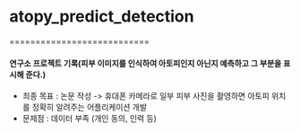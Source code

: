 # atopy_predict_detection
===========================


#### 연구소 프로젝트 기록(피부 이미지를 인식하여 아토피인지 아닌지 예측하고 그 부분을 표시해 준다.)

* 최종 목표 : 논문 작성 -> 휴대폰 카메라로 일부 피부 사진을 촬영하면 아토피 위치를 정확히 알려주는 어플리케이션 개발
* 문제점 : 데이터 부족 (개인 동의, 인력 등)



